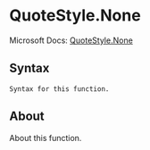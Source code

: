 ---
---

# QuoteStyle.None

Microsoft Docs: [QuoteStyle.None](https://docs.microsoft.com/en-us/powerquery-m/quotestyle-none)

## Syntax

```powerquery-m
Syntax for this function.
```

## About

About this function.

